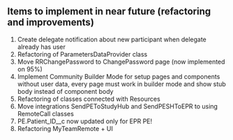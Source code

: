 ## Items to implement in near future (refactoring and improvements)


1) Create delegate notification about new participant when delegate already has user
2) Refactoring of ParametersDataProvider class 
3) Move RRChangePassword to ChangePassword page (now implemented on 95%)
4) Implement Community Builder Mode for setup pages and components without user data, every page must work in builder mode and show stub body instead of component body
5) Refactoring of classes connected with Resources
6) Move integrations SendPEToStudyHub and SendPESHToEPR to using RemoteCall classes
7) PE.Patient_ID__c now updated only for EPR PE!
8) Refactoring MyTeamRemote + UI
  
